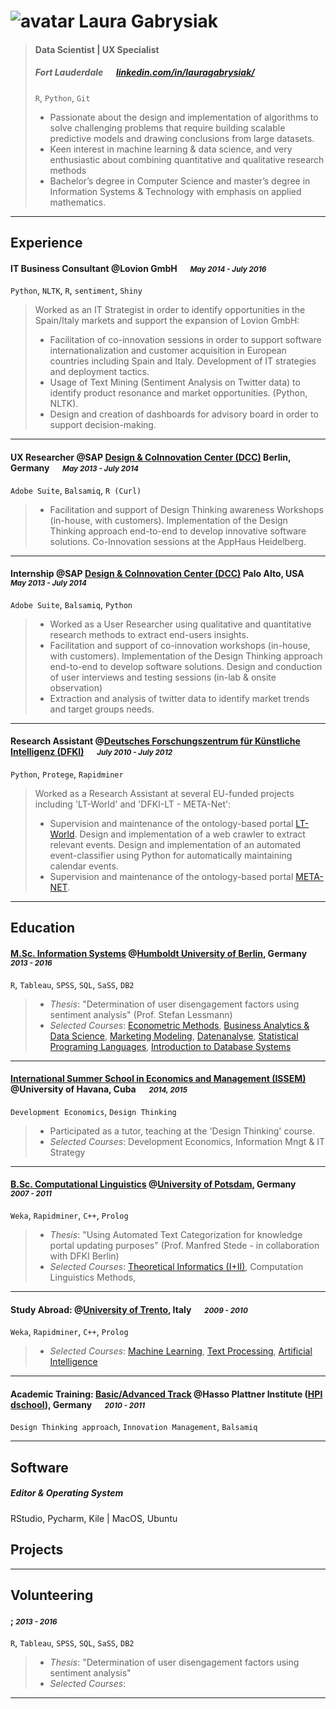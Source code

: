 # ![avatar](https://docs.google.com/drawings/d/1-Kwd0xH225RCijzy1yjX0tV_VZk42B7hGxTxd8UrpiE/pub?w=263&h=263) Laura Gabrysiak

> #### Data Scientist | UX Specialist
> #####  Fort Lauderdale &emsp; [linkedin.com/in/lauragabrysiak/][homepage]
> `R`, `Python`, `Git`
> - Passionate about the design and implementation of algorithms to solve
> challenging problems that require building scalable predictive models
> and drawing conclusions from large datasets.
> - Keen interest in machine learning & data science, and very enthusiastic about combining quantitative and qualitative research methods
> - Bachelor’s degree in Computer Science and master’s degree in Information Systems & Technology with emphasis on applied mathematics.


---
## Experience
####  IT Business Consultant @Lovion GmbH &emsp; <small>*May 2014 - July 2016*</small>
`Python`, `NLTK`, `R`, `sentiment`, `Shiny`
> Worked as an IT Strategist in order to identify opportunities in the Spain/Italy markets and support the
> expansion of Lovion GmbH:
> - Facilitation of co-innovation sessions in order to support software internationalization and customer acquisition in European countries including Spain and Italy. Development of IT strategies and deployment tactics.
> - Usage of Text Mining (Sentiment Analysis on Twitter data) to identify product resonance and market opportunities. (Python, NLTK).
> - Design and creation of dashboards for advisory board in order to support decision-making.

---
#### UX Researcher @SAP [Design & CoInnovation Center (DCC)](https://experience.sap.com/designservices/) Berlin, Germany &emsp; <small>*May 2013 - July 2014*</small>
`Adobe Suite`, `Balsamiq`, `R (Curl)`
> - Facilitation and support of Design Thinking awareness Workshops (in-house, with customers). Implementation of the Design Thinking approach end-to-end to develop innovative software solutions.
> Co-Innovation sessions at the AppHaus Heidelberg.

---
#### Internship @SAP [Design & CoInnovation Center (DCC)](https://experience.sap.com/designservices/) Palo Alto, USA &emsp; <small>*May 2013 - July 2014*</small>
`Adobe Suite`, `Balsamiq`, `Python`
> - Worked as a User Researcher using qualitative and quantitative research methods to extract end-users insights.
> - Facilitation and support of co-innovation workshops (in-house, with customers). Implementation of the Design Thinking approach end-to-end to develop software solutions. Design and conduction of user interviews and testing sessions (in-lab & onsite observation)
> - Extraction and analysis of twitter data to identify market trends and target groups needs.

---
#### Research Assistant @[Deutsches Forschungszentrum für Künstliche Intelligenz (DFKI)](https://www.dfki.de/web?set_language=en&cl=en) &emsp; <small>*July 2010 - July 2012*</small>
`Python`, `Protege`, `Rapidminer`
> Worked as a Research Assistant at several EU-funded projects including 'LT-World' and 'DFKI-LT - META-Net':
> - Supervision and maintenance of the ontology-based portal [LT-World](http://www.lt-world.org/). Design and implementation of a web crawler to extract relevant events. Design and implementation of an automated event-classifier using Python for automatically maintaining calendar events.
> - Supervision and maintenance of the ontology-based portal [META-NET](http://www.meta-net.eu/).

---
## Education
#### [M.Sc. Information Systems](https://www.wiwi.hu-berlin.de/en/professuren/quantitativ/wi/lehre/masterprogramm) @[Humboldt University of Berlin](https://www.hu-berlin.de/en/), Germany &emsp; <small>*2013 - 2016*</small>
`R`, `Tableau`, `SPSS`, `SQL`, `SaSS`, `DB2`
> - _Thesis_: "Determination of user disengagement factors using sentiment analysis" (Prof. Stefan Lessmann)
> - _Selected Courses_: [Econometric Methods](https://www.wiwi.hu-berlin.de/de/professuren/quantitativ/oe/teaching/winter1617/econometric-methods/econometric-methods), [Business Analytics & Data Science](https://www.wiwi.hu-berlin.de/en/professuren/quantitativ/wi/lehre/mwi/business-analytics-data-science), [Marketing Modeling](https://www.wiwi.hu-berlin.de/en/professuren/bwl/marketing/teaching-1/master-program/advanced-marketing-modelling-1), [Datenanalyse](https://www.wiwi.hu-berlin.de/de/professuren/quantitativ/statistik/Teaching_Moodle/to_be_deleted/ss14/57612), [Statistical Programing Languages](https://www.wiwi.hu-berlin.de/de/professuren/quantitativ/statistik/Teaching_Moodle/ws1112/17867), [Introduction to Database Systems](http://www.dbis.informatik.hu-berlin.de/?id=330)
---
#### [International Summer School in Economics and Management (ISSEM)](https://www.wiwex.net/wiwexnet/issem-icem/) @University of Havana, Cuba &emsp; <small>*2014, 2015*</small>
`Development Economics`, `Design Thinking`
> - Participated as a tutor, teaching at the 'Design Thinking' course.
> - _Selected Courses_: Development Economics, Information Mngt & IT Strategy 

---
#### [B.Sc. Computational Linguistics](https://www.uni-potsdam.de/studium/studienangebot/bachelor/ein-fach-bachelor/computerlinguistik.html) @[University of Potsdam](http://www.uni-potsdam.de/), Germany &emsp; <small>*2007 - 2011*</small>
`Weka`, `Rapidminer`, `C++`, `Prolog`
> - _Thesis_: "Using Automated Text Categorization for knowledge portal updating
> purposes" (Prof. Manfred Stede - in collaboration with DFKI Berlin)
> - _Selected Courses_: [Theoretical Informatics (I+II)](http://apache.cs.uni-potsdam.de/de/profs/ifi/theorie/lehre/ws1213/ti1-ws1213), Computation Linguistics Methods, 

---
#### Study Abroad: @[University of Trento](http://www.unitn.it/en), Italy &emsp; <small>*2009 - 2010*</small>
`Weka`, `Rapidminer`, `C++`, `Prolog`
> - _Selected Courses_: [Machine Learning](https://www.esse3.unitn.it/AttivitaDidatticaContestualizzata.do;jsessionid=583790860A699FC59450AA2C9283DB87.jvm_unitn10?cds_id=10117&pds_id=10000&sel_pds_id=10000&aa_ord_id=2008&aa_off_id=2009&ad_id=87830), [Text Processing](https://www.esse3.unitn.it/Guide/PaginaADContest.do;jsessionid=270A59DA1E6DBE9991CDF39BF12B775B.esse3-unitn-prod-05?ad_cont_id=10168*88986*2012*2011*10001&ANNO_ACCADEMICO=2012), [Artificial Intelligence](https://www.esse3.unitn.it/Guide/PaginaADErogata.do;jsessionid=270A59DA1E6DBE9991CDF39BF12B775B.esse3-unitn-prod-05?cod_lingua=eng&ad_er_id=2012*N0*N0*S2*28692*88778&ANNO_ACCADEMICO=2012&mostra_percorsi=S)   

---
#### Academic Training: [Basic/Advanced Track](https://hpi.de/en/school-of-design-thinking/for-students/general-information.html) @Hasso Plattner Institute ([HPI dschool](https://hpi.de/en/school-of-design-thinking.html)), Germany &emsp; <small>*2010 - 2011*</small>
`Design Thinking approach`, `Innovation Management`, `Balsamiq`

---
## Software
##### Editor & Operating System
RStudio, Pycharm, Kile | MacOS, Ubuntu

## Projects

---
## Volunteering
#### ; <small>*2013 - 2016*</small>
`R`, `Tableau`, `SPSS`, `SQL`, `SaSS`, `DB2`
> - _Thesis_: "Determination of user disengagement factors using sentiment analysis"
> - _Selected Courses_: 

---
[avatar]: http://linkedin.com/in/lauragabrysiak/
[homepage]: http://linkedin.com/in/lauragabrysiak/
